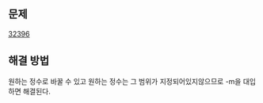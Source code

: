 ## 문제

[32396](https://www.acmicpc.net/problem/32396)

## 해결 방법

원하는 정수로 바꿀 수 있고 원하는 정수는 그 범위가 지정되어있지않으므로 -m을 대입하면 해결된다.
